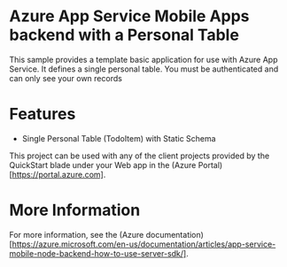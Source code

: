 # Azure App Service Mobile Apps backend with a Personal Table

This sample provides a template basic application for use with Azure App Service.  It defines
a single personal table.  You must be authenticated and can only see your own records

# Features

* Single Personal Table (TodoItem) with Static Schema

This project can be used with any of the client projects provided by the QuickStart blade under 
your Web app in the (Azure Portal)[https://portal.azure.com].

# More Information

For more information, see the (Azure documentation)[https://azure.microsoft.com/en-us/documentation/articles/app-service-mobile-node-backend-how-to-use-server-sdk/].
